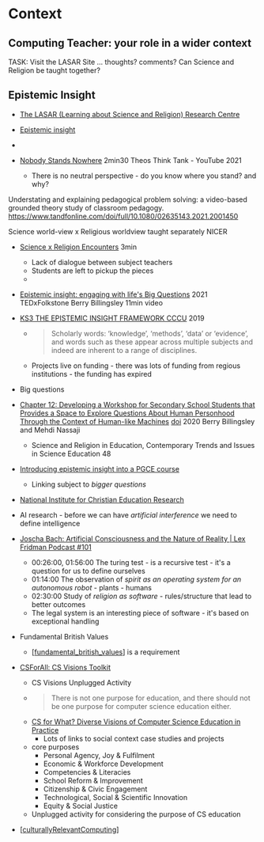 Context
=======

Computing Teacher: your role in a wider context
-----------------------------------------------

TASK: Visit the LASAR Site ... thoughts? comments?
Can Science and Religion be taught together?


Epistemic Insight
-----------------

* [The LASAR (Learning about Science and Religion) Research Centre](https://www.canterbury.ac.uk/research/research-centres/lasar)
* [Epistemic insight](https://www.epistemicinsight.com/)
* 

* [Nobody Stands Nowhere](https://www.youtube.com/watch?v=AFRxKF-Jdos) 2min30 Theos Think Tank - YouTube 2021
    * There is no neutral perspective - do you know where you stand? and why?

Understating and explaining pedagogical problem solving: a video-based grounded theory study of classroom pedagogy.
https://www.tandfonline.com/doi/full/10.1080/02635143.2021.2001450

Science world-view x Religious worldview taught separately
NICER
* [Science x Religion Encounters](https://nicer.org.uk/science-religion-encounters) 3min
    * Lack of dialogue between subject teachers
    * Students are left to pickup the pieces
    * 



* [Epistemic insight: engaging with life's Big Questions](https://www.ted.com/talks/berry_billingsley_epistemic_insight_engaging_with_life_s_big_questions) 2021 TEDxFolkstone Berry Billingsley 11min video

* [KS3 THE EPISTEMIC INSIGHT FRAMEWORK CCCU](http://www.epistemicinsight.com/wp-content/uploads/2017/06/epistemic-insight-for-KS3-July19.pdf) 2019
    * > Scholarly words: ‘knowledge’, ‘methods’, ‘data’ or ‘evidence’, and words such as these appear across multiple subjects and indeed are  inherent to a range of disciplines.
    * Projects live on funding - there was lots of funding from regious institutions - the funding has expired

* Big questions
* [Chapter 12: Developing a Workshop for Secondary School Students that Provides a Space to Explore Questions About Human Personhood Through the Context of Human-like Machines](http://www.epistemicinsight.com/wp-content/uploads/2020/04/Book-Chapter-Developing-a-workshop-for-secondary-school-students.pdf) [doi](https://doi.org/10.1007/978-3-030-17234-3_12) 2020 Berry Billingsley and Mehdi Nassaji
    * Science and Religion in Education, Contemporary Trends and Issues in Science Education 48
* [Introducing epistemic insight into a PGCE course](https://www.epistemicinsight.com/introducing-epistemic-insight-into-a-pgce-course/)
    * Linking subject to _bigger questions_
* [National Institute for Christian Education Research](https://blogs.canterbury.ac.uk/nicer/)
* AI research - before we can have _artificial interference_ we need to define intelligence
* [Joscha Bach: Artificial Consciousness and the Nature of Reality | Lex Fridman Podcast #101](https://www.youtube.com/watch?v=P-2P3MSZrBM)
    * 00:26:00, 01:56:00 The turing test - is a recursive test - it's a question for us to define ourselves
    * 01:14:00 The observation of _spirit as an operating system for an autonomous robot_ - plants - humans
    * 02:30:00 Study of _religion as software_ - rules/structure that lead to better outcomes
    * The legal system is an interesting piece of software - it's based on exceptional handling
* Fundamental British Values
    * [[fundamental_british_values]] is a requirement

* [CSForAll: CS Visions Toolkit](https://www.csforall.org/visions/)
    * CS Visions Unplugged Activity
    * > There is not one purpose for education, and there should not be one purpose for computer science education either. 
    * [CS for What? Diverse Visions of Computer Science Education in Practice](https://academicworks.cuny.edu/gc_pubs/562/)
        * Lots of links to social context case studies and projects
    * core purposes
        * Personal Agency, Joy & Fulfilment
        * Economic & Workforce Development
        * Competencies & Literacies
        * School Reform & Improvement
        * Citizenship & Civic Engagement
        * Technological, Social & Scientific Innovation
        * Equity & Social Justice
    * Unplugged activity for considering the purpose of CS education


* [[culturallyRelevantComputing]]




[//begin]: # "Autogenerated link references for markdown compatibility"
[fundamental_british_values]: fundamental_british_values.md "Fundamental British Values"
[culturallyRelevantComputing]: culturallyRelevantComputing.md "Culturally Relevant Computing"
[//end]: # "Autogenerated link references"